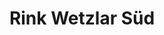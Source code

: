 ---
title: "Rink Wetzlar Süd"
url: /wetzlar/rink-wetzlar-sued-sportparkstrasse/
shop: Großhandel
---